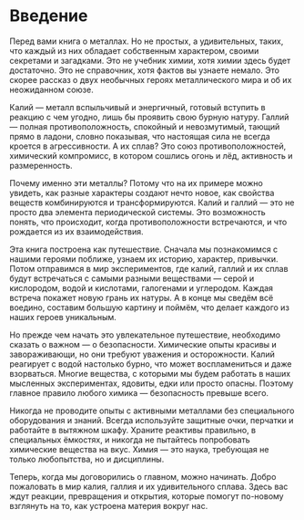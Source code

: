 # Введение

Перед вами книга о металлах. Но не простых, а удивительных, таких, что каждый из них обладает собственным характером, своими секретами и загадками. Это не учебник химии, хотя химии здесь будет достаточно. Это не справочник, хотя фактов вы узнаете немало. Это скорее рассказ о двух необычных героях металлического мира и об их неожиданном союзе.

Калий — металл вспыльчивый и энергичный, готовый вступить в реакцию с чем угодно, лишь бы проявить свою бурную натуру. Галлий — полная противоположность, спокойный и невозмутимый, тающий прямо в ладони, словно показывая, что настоящая сила не всегда кроется в агрессивности. А их сплав? Это союз противоположностей, химический компромисс, в котором сошлись огонь и лёд, активность и размеренность.

Почему именно эти металлы? Потому что на их примере можно увидеть, как разные характеры создают нечто новое, как свойства веществ комбинируются и трансформируются. Калий и галлий — это не просто два элемента периодической системы. Это возможность понять, что происходит, когда противоположности встречаются, и что рождается из их взаимодействия.

Эта книга построена как путешествие. Сначала мы познакомимся с нашими героями поближе, узнаем их историю, характер, привычки. Потом отправимся в мир экспериментов, где калий, галлий и их сплав будут встречаться с самыми разными веществами — серой и кислородом, водой и кислотами, галогенами и углеродом. Каждая встреча покажет новую грань их натуры. А в конце мы сведём всё воедино, составим большую картину и поймём, что делает каждого из наших героев уникальным.

Но прежде чем начать это увлекательное путешествие, необходимо сказать о важном — о безопасности. Химические опыты красивы и завораживающи, но они требуют уважения и осторожности. Калий реагирует с водой настолько бурно, что может воспламениться и даже взорваться. Многие вещества, с которыми мы будем работать в наших мысленных экспериментах, ядовиты, едки или просто опасны. Поэтому главное правило любого химика — безопасность превыше всего.

Никогда не проводите опыты с активными металлами без специального оборудования и знаний. Всегда используйте защитные очки, перчатки и работайте в вытяжном шкафу. Храните реактивы правильно, в специальных ёмкостях, и никогда не пытайтесь попробовать химические вещества на вкус. Химия — это наука, требующая не только любопытства, но и дисциплины.

Теперь, когда мы договорились о главном, можно начинать. Добро пожаловать в мир калия, галлия и их удивительного сплава. Здесь вас ждут реакции, превращения и открытия, которые помогут по-новому взглянуть на то, как устроена материя вокруг нас.

